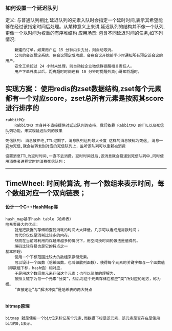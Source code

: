 ### 如何设置一个延迟队列

定义: 
    与普通队列相比,延迟队列的元素入队时会指定一个延时时间,表示其希望能够在经过该指定时间后处理。从某种意义上来讲,延迟队列的结构并不像一个队列,
    更像一个以时间为权重的有序堆结构
应用场景:
    包含不同延迟时间的任务,如下列情况:
```
    新建的订单，如果用户在 15 分钟内未支付，则自动取消。
    公司的会议预定系统，在会议预定成功后，会在会议开始前半小时通知所有预定该会议的用户。
    安全工单超过 24 小时未处理，则自动拉企业微信群提醒相关责任人。
    用户下单外卖以后，距离超时时间还有 10 分钟时提醒外卖小哥即将超时。
``` 
实现方案：
    使用redis的zset数据结构,zset每个元素都有一个对应score，zset总所有元素是按照其score进行排序的
----------------------------------------------------------------------------------------------
    rabbitMQ:
        RabbitMQ 本身并不直接提供对延迟队列的支持，我们依靠 RabbitMQ 的TTL以及死信队列功能，来实现延迟队列的效果
    ```
    死信队列: 消息被拒绝,TTL过期了，消息队列达到最大长度 这样的消息被称为死信, 消息一变为死信,就会被转发到对应的死信队列上，监听该队列可以重新被消费
    ```
    设置消息TTL为延时时间,一直不去消费，延时时间过后,该消息就会投递到死信队列中,同时使用消费者进程实时的消费死信队列；
-------------------------------------------------------------------------------------------------
   TimeWheel:
        时间轮算法, 有一个数组来表示时间，每个数组对应一个双向链表；
-------------------------------------------------------------------------------------------------

#### 设计一个C++HashMap类

```
hash_map基于hash table（哈希表）
哈希表最大的优点: 
    就是把数据的存储和查找消耗的时间大大降低，几乎可以看成是常数时间；
    而代价仅仅是消耗比较多的内存。
    然而在当前可利用内存越来越多的情况下，用空间换时间的做法是值得的。
    编码比较容易也是它的特点之一
基本原理:
    使用一个下标范围比较大的数组来存储元素。
    可以设计一个函数（哈希函数，也叫做散列函数），使得每个元素的关键字都与一个函数值（即数组下标，hash值）相对应，
    于是用这个数组单元来存储这个元素；也可以简单的理解为，
    按照关键字为每一个元素“分类”，然后将这个元素存储在相应“类”所对应的地方，称为桶。 
    “直接定址”与“解决冲突”是哈希表的两大特点
    
```

#### bitmap原理
    bitmap 就是使用一个bit位来标记某个元素,而数据下标是该元素，该元素是否存在是使用bit的0,1表示。

